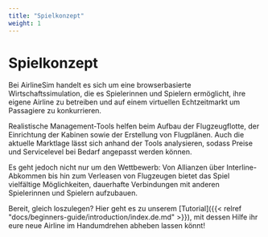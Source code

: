 ```yaml
---
title: "Spielkonzept"
weight: 1
---
```


# Spielkonzept

Bei AirlineSim handelt es sich um eine browserbasierte Wirtschaftssimulation, die es Spielerinnen und Spielern ermöglicht, ihre eigene Airline zu betreiben und auf einem virtuellen Echtzeitmarkt um Passagiere zu konkurrieren.

Realistische Management-Tools helfen beim Aufbau der Flugzeugflotte, der Einrichtung der Kabinen sowie der Erstellung von Flugplänen. Auch die aktuelle Marktlage lässt sich anhand der Tools analysieren, sodass Preise und Servicelevel bei Bedarf angepasst werden können.

Es geht jedoch nicht nur um den Wettbewerb: Von Allianzen über Interline-Abkommen bis hin zum Verleasen von Flugzeugen bietet das Spiel vielfältige Möglichkeiten, dauerhafte Verbindungen mit anderen Spielerinnen und Spielern aufzubauen.

Bereit, gleich loszulegen? Hier geht es zu unserem [Tutorial]({{< relref "docs/beginners-guide/introduction/index.de.md" >}}), mit dessen Hilfe ihr eure neue Airline im Handumdrehen abheben lassen könnt!
